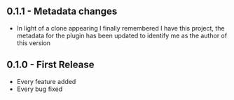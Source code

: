 ## 0.1.1 - Metadata changes
* In light of a clone appearing I finally remembered I have this project, the 
metadata for the plugin has been updated to identify me as the author of this 
version

## 0.1.0 - First Release
* Every feature added
* Every bug fixed
